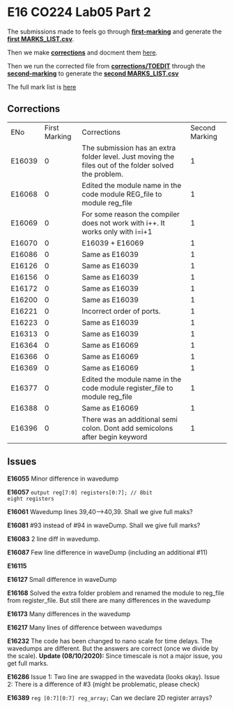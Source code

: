 # E16 CO224 Lab05 Part 2

The submissions made to feels go through **[first-marking](first-marking/)** and generate the **[first MARKS_LIST.csv](first-marking/MARKS_LIST.csv)**.

Then we make **[corrections](corrections/)** and docment them [here](https://github.com/cepdnaclk/CO224-E16/tree/master/Lab05-part2#corrections).

Then we run the corrected file from **[corrections/TOEDIT](corrections/TOEDIT)** through the **[second-marking](second-marking/)** to generate the **[second MARKS_LIST.csv](second-marking/MARKS_LIST.csv)**

The full mark list is [here](https://docs.google.com/spreadsheets/d/1LuNwV9OSPD5Ao1EbTsTpwb4d7jO7kM_NDegpb_vySzQ)

## Corrections

<table>
<tr><b>
    <td>ENo</td>
    <td>First Marking</td>
    <td>Corrections</td>
    <td>Second Marking</td>
</b></tr>

<tr>
    <td>E16039</td>
    <td>0</td>
    <td>The submission has an extra folder level. Just moving the files out of the folder solved the problem.</td>
    <td>1</td>
</tr>
<tr>
    <td>E16068</td>
    <td>0</td>
    <td>Edited the module name in the code module REG_file to module reg_file</td>
    <td>1</td>
</tr>
<tr>
    <td>E16069</td>
    <td>0</td>
    <td>For some reason the compiler does not work with i++. It works only with i=i+1</td>
    <td>1</td>
</tr>
<tr>
    <td>E16070</td>
    <td>0</td>
    <td>E16039 + E16069</td>
    <td>1</td>
</tr>
<tr>
    <td>E16086</td>
    <td>0</td>
    <td>Same as E16039</td>
    <td>1</td>
</tr>
<tr>
    <td>E16126</td>
    <td>0</td>
    <td>Same as E16039</td>
    <td>1</td>
</tr>
<tr>
    <td>E16156</td>
    <td>0</td>
    <td>Same as E16039</td>
    <td>1</td>
</tr>
<tr>
    <td>E16172</td>
    <td>0</td>
    <td>Same as E16039</td>
    <td>1</td>
</tr>
<tr>
    <td>E16200</td>
    <td>0</td>
    <td>Same as E16039</td>
    <td>1</td>
</tr>
<tr>
    <td>E16221</td>
    <td>0</td>
    <td>Incorrect order of ports.</td>
    <td>1</td>
</tr>
<tr>
    <td>E16223</td>
    <td>0</td>
    <td>Same as E16039</td>
    <td>1</td>
</tr>
<tr>
    <td>E16313</td>
    <td>0</td>
    <td>Same as E16039</td>
    <td>1</td>
</tr>
<tr>
    <td>E16364</td>
    <td>0</td>
    <td>Same as E16069</td>
    <td>1</td>
</tr>
<tr>
    <td>E16366</td>
    <td>0</td>
    <td>Same as E16069</td>
    <td>1</td>
</tr>
<tr>
    <td>E16369</td>
    <td>0</td>
    <td>Same as E16069</td>
    <td>1</td>
</tr>
<tr>
    <td>E16377</td>
    <td>0</td>
    <td>Edited the module name in the code module register_file to module reg_file</td>
    <td>1</td>
</tr>
<tr>
    <td>E16388</td>
    <td>0</td>
    <td>Same as E16069</td>
    <td>1</td>
</tr>
<tr>
    <td>E16396</td>
    <td>0</td>
    <td>There was an additional semi colon. Dont add semicolons after begin keyword</td>
    <td>1</td>
</tr>
</table>


## Issues
**E16055** Minor difference in wavedump

**E16057** <code>output reg[7:0] registers[0:7]; // 8bit eight registers</code>

**E16061** Wavedump lines 39,40-->40,39. Shall we give full maks?


**E16081** #93 instead of #94 in waveDump. Shall we give full marks?

**E16083** 2 line diff in wavedump.

**E16087** Few line difference in waveDump (including an additional #11)

**E16115** 

**E16127** Small difference in waveDump

**E16168** Solved the extra folder problem and renamed the module to reg_file from register_file. But still there are many differences in the wavedump

**E16173** Many differences in the wavedump

**E16217** Many lines of difference between wavedumps

**E16232** The code has been changed to nano scale for time delays. The wavedumps are different. But the answers are correct (once we divide by the scale). **Update (08/10/2020):** Since timescale is not a major issue, you get full marks.

**E16286** Issue 1: Two line are swapped in the wavedata (looks okay). Issue 2: There is a difference of #3 (might be problematic, please check)

**E16389** 	<code>reg [0:7][0:7] reg_array;</code> Can we declare 2D register arrays?


